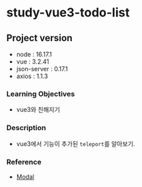 # study-vue3-todo-list

## Project version

- node : 16.17.1
- vue : 3.2.41
- json-server : 0.17.1
- axios : 1.1.3

### Learning Objectives

- vue3와 친해지기

### Description

- vue3에서 기능이 추가된 `teleport`를 알아보기.

### Reference

- [Modal](https://getbootstrap.com/docs/4.5/components/modal/)
